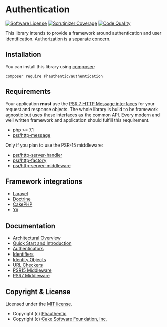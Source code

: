 # Authentication

[![Software License](https://img.shields.io/badge/license-MIT-brightgreen.svg?style=flat-square)](LICENSE)
[![Scrutinizer Coverage](https://img.shields.io/scrutinizer/coverage/g/Phauthentic/authentication/master.svg?style=flat-square)](https://scrutinizer-ci.com/g/Phauthentic/authentication/)
[![Code Quality](https://img.shields.io/scrutinizer/g/Phauthentic/authentication/master.svg?style=flat-square)](https://scrutinizer-ci.com/g/Phauthentic/authentication/)

This library intends to provide a framework around authentication and user identification. Authorization is a [separate concern](https://en.wikipedia.org/wiki/Separation_of_concerns).

## Installation

You can install this library using [composer](http://getcomposer.org):

```
composer require Phauthentic/authentication
```

## Requirements

Your application **must** use the [PSR 7 HTTP Message interfaces](https://github.com/php-fig/http-message) for your request and response objects. The whole library is build to be framework agnostic but uses these interfaces as the common API. Every modern and well written framework and application should fulfill this requirement.

 * php >= 7.1
 * [psr/http-message](https://github.com/php-fig/http-message)

Only if you plan to use the PSR-15 middleware:

 * [psr/http-server-handler](https://github.com/php-fig/http-server-handler)
 * [psr/http-factory](https://github.com/php-fig/http-factory)
 * [psr/http-server-middleware](https://github.com/php-fig/http-server-middleware)

## Framework integrations

 * [Laravel](https://github.com/Phauthentic/authentication-laravel)
 * [Doctrine](https://github.com/Phauthentic/authentication-doctrine)
 * [CakePHP](https://github.com/Phauthentic/authentication-cakephp)
 * [Yii](https://github.com/Phauthentic/authentication-yii)

## Documentation

 * [Architectural Overview](docs/Architecture-Overview.md) 
 * [Quick Start and Introduction](docs/Quick-start-and-introduction.md)
 * [Authenticators](docs/Authenticators.md)
 * [Identifiers](docs/Identifiers.md)
 * [Identity Objects](docs/Identity-Object.md)
 * [URL Checkers](docs/URL-Checkers.md)
 * [PSR15 Middleware](docs/PSR15-Middleware.md)
 * [PSR7 Middleware](docs/PSR7-Middleware.md)
 
## Copyright & License

Licensed under the [MIT license](LICENSE.txt).

* Copyright (c) [Phauthentic](https://github.com/Phauthentic)
* Copyright (c) [Cake Software Foundation, Inc.](https://cakefoundation.org)
